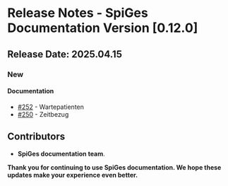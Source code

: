 # Release Notes - SpiGes Documentation Version [0.12.0]

## Release Date: 2025.04.15

### New

#### Documentation

- [#252](https://github.com/SpiGes/handbook/issues/252) - Wartepatienten
- [#250](https://github.com/SpiGes/handbook/issues/250) - Zeitbezug

## Contributors

- **SpiGes documentation team**.

**Thank you for continuing to use SpiGes documentation. We hope these updates make your experience even better.**
